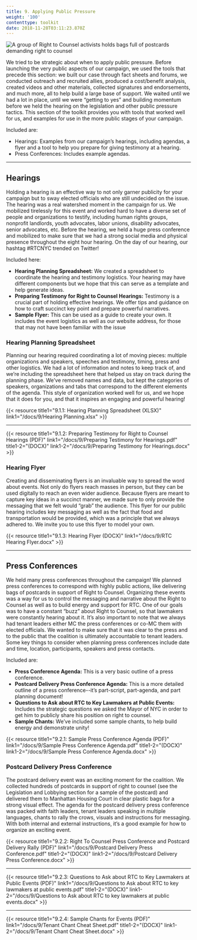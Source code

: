 ```yaml
---
title: 9. Applying Public Pressure
weight: '100'
contenttype: toolkit
date: 2018-11-28T03:11:23.870Z
---
```

<img src="/images/public-pressure-sm.jpg" alt="A group of Right to Counsel activists holds bags full of postcards demanding right to counsel" />

We tried to be strategic about when to apply public pressure. Before launching the very public aspects of our campaign, we used the tools that precede this section: we built our case through fact sheets and forums, we conducted outreach and recruited allies, produced a cost/benefit analysis, created videos and other materials, collected signatures and endorsements, and much more, all to help build a large base of support. We waited until we had a lot in place, until we were “getting to yes” and building momentum before we held the hearing on the legislation and other public pressure tactics. This section of the toolkit provides you with tools that worked well for us, and examples for use in the more public stages of your campaign. 

Included are:

* Hearings: Examples from our campaign’s hearings, including agendas, a flyer and a tool to help you prepare for giving testimony at a hearing.
* Press Conferences: Includes example agendas.

<hr />

## Hearings

Holding a hearing is an effective way to not only garner publicity for your campaign but to sway elected officials who are still undecided on the issue. The hearing was a real watershed moment in the campaign for us. We mobilized tirelessly for this event and worked hard to have a diverse set of people and organizations to testify, including human rights groups, nonprofit landlords, youth advocates, labor unions, disability advocates, senior advocates, etc. Before the hearing, we held a huge press conference and mobilized to make sure that we had a strong social media and physical presence throughout the eight hour hearing. On the day of our hearing, our hashtag #RTCNYC trended on Twitter! 

Included here:

* **Hearing Planning Spreadsheet:** We created a spreadsheet to coordinate the hearing and testimony logistics. Your hearing may have different components but we hope that this can serve as a template and help generate ideas. 
* **Preparing Testimony for Right to Counsel Hearings:** Testimony is a crucial part of holding effective hearings. We offer tips and guidance on how to craft succinct key point and prepare powerful narratives. 
* **Sample Flyer:** This can be used as a guide to create your own. It includes the event logistics as well as our website address, for those that may not have been familiar with the issue

<h3>Hearing Planning Spreadsheet</h3>

Planning our hearing required coordinating a lot of moving pieces: multiple organizations and speakers, speeches and testimony, timing, press and other logistics. We had a lot of information and notes to keep track of, and we’re including the spreadsheet here that helped us stay on track during the planning phase. We’ve removed names and data, but kept the categories of speakers, organizations and tabs that correspond to the different elements of the agenda. This style of organization worked well for us, and we hope that it does for you, and that it inspires an engaging and powerful hearing!

{{< resource title1="9.1.1: Hearing Planning Spreadsheet (XLSX)" link1="/docs/9/Hearing Planning.xlsx"  >}}

<hr />

{{< resource title1="9.1.2: Preparing Testimony for Right to Counsel Hearings (PDF)" link1="/docs/9/Preparing Testimony for Hearings.pdf" title1-2="(DOCX)" link1-2="/docs/9/Preparing Testimony for Hearings.docx" >}}

<h3>Hearing Flyer</h3>

Creating and disseminating flyers is an invaluable way to spread the word about events. Not only do flyers reach masses in person, but they can be used digitally to reach an even wider audience. Because flyers are meant to capture key ideas in a succinct manner, we made sure to only provide the messaging that we felt would “grab” the audience. This flyer for our public hearing includes key messaging as well as the fact that food and transportation would be provided, which was a principle that we always adhered to. We invite you to use this flyer to model your own. 

{{< resource title1="9.1.3: Hearing Flyer (DOCX)" link1="/docs/9/RTC Hearing Flyer.docx" >}}

<hr />

## Press Conferences

We held many press conferences throughout the campaign! We planned press conferences to correspond with highly public actions, like delivering bags of postcards in support of Right to Counsel. Organizing these events was a way for us to control the messaging and narrative about the Right to Counsel as well as to build energy and support for RTC. One of our goals was to have a constant “buzz” about Right to Counsel, so that lawmakers were constantly hearing about it. It’s also important to note that we always had tenant leaders either MC the press conferences or co-MC them with elected officials. We wanted to make sure that it was clear to the press and to the public that the coalition is ultimately accountable to tenant leaders. Some key things to consider when planning press conferences include date and time, location, participants, speakers and press contacts. 

Included are:

* **Press Conference Agenda:** This is a very basic outline of a press conference. 
* **Postcard Delivery Press Conference Agenda:** This is a more detailed outline of a press conference--it’s part-script, part-agenda, and part planning document!  
* **Questions to Ask about RTC to Key Lawmakers at Public Events:** Includes the strategic questions we asked the Mayor of NYC in order to get him to publicly share his position on right to counsel. 
* **Sample Chants:** We’ve included some sample chants, to help build energy and demonstrate unity!

{{< resource title1="9.2.1: Sample Press Conference Agenda (PDF)" link1="/docs/9/Sample Press Conference Agenda.pdf" title1-2="(DOCX)" link1-2="/docs/9/Sample Press Conference Agenda.docx" >}}

<h3>Postcard Delivery Press Conference</h3>

The postcard delivery event was an exciting moment for the coalition. We collected hundreds of postcards in support of right to counsel (see the Legislation and Lobbying section for a sample of the postcard) and delivered them to Manhattan Housing Court in clear plastic bags for a strong visual effect. The agenda for the postcard delivery press conference was packed with faith leaders, tenant leaders speaking in multiple languages, chants to rally the crows, visuals and instructions for messaging. With both internal and external instructions, it’s a good example for how to organize an exciting event.

{{< resource title1="9.2.2: Right To Counsel Press Conference and Postcard Delivery Rally (PDF)" link1="/docs/9/Postcard Delivery Press Conference.pdf" title1-2="(DOCX)" link1-2="/docs/9/Postcard Delivery Press Conference.docx" >}}

<hr />

{{< resource title1="9.2.3: Questions to Ask about RTC to Key Lawmakers at Public Events (PDF)" link1="/docs/9/Questions to Ask about RTC to key lawmakers at public events.pdf" title1-2="(DOCX)" link1-2="/docs/9/Questions to Ask about RTC to key lawmakers at public events.docx" >}}

<hr />

{{< resource title1="9.2.4: Sample Chants for Events (PDF)" link1="/docs/9/Tenant Chant Cheat Sheet.pdf" title1-2="(DOCX)" link1-2="/docs/9/Tenant Chant Cheat Sheet.docx" >}}
